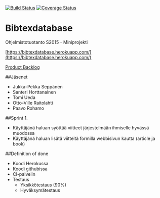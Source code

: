 [![Build Status](https://travis-ci.org/ohtuspringteam/bibtexdatabase.svg?branch=master)](https://travis-ci.org/ohtuspringteam/bibtexdatabase) [![Coverage Status](https://coveralls.io/repos/ohtuspringteam/bibtexdatabase/badge.svg?branch=master&service=github)](https://coveralls.io/github/ohtuspringteam/bibtexdatabase?branch=master)

# Bibtexdatabase

Ohjelmistotuotanto S2015 - Miniprojekti

[https://bibtexdatabase.herokuapp.com/](https://bibtexdatabase.herokuapp.com/)

[Product Backlog](https://trello.com/b/gAoFBDDj/ohtuspringteam)

##Jäsenet
* Jukka-Pekka Seppänen
* Santeri Horttanainen
* Tomi Ueda
* Otto-Ville Raitolahti
* Paavo Rohamo

##Sprint 1.

* Käyttäjänä haluan syöttää viitteet järjestelmään ihmiselle hyvässä muodossa
* Käyttäjänä haluan lisätä viitteitä formilla webbisivun kautta (article ja book)

##Definition of done

* Koodi Herokussa
* Koodi githubissa
* Cl-palvelin
* Testaus
	* Yksikkötestaus (90%)
	* Hyväksymätestaus
